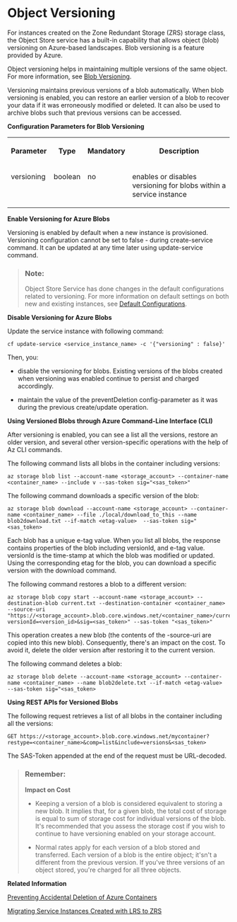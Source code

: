 <!-- loio7c0f704b5cc4408f9beae929c2f4bae5 -->

# Object Versioning

For instances created on the Zone Redundant Storage \(ZRS\) storage class, the Object Store service has a built-in capability that allows object \(blob\) versioning on Azure-based landscapes. Blob versioning is a feature provided by Azure.

Object versioning helps in maintaining multiple versions of the same object. For more information, see [Blob Versioning](https://docs.microsoft.com/en-us/azure/storage/blobs/versioning-overview).

Versioning maintains previous versions of a blob automatically. When blob versioning is enabled, you can restore an earlier version of a blob to recover your data if it was erroneously modified or deleted. It can also be used to archive blobs such that previous versions can be accessed.

**Configuration Parameters for Blob Versioning**


<table>
<tr>
<th valign="top">

Parameter

</th>
<th valign="top">

Type

</th>
<th valign="top">

Mandatory

</th>
<th valign="top">

Description

</th>
</tr>
<tr>
<td valign="top">

versioning

</td>
<td valign="top">

boolean

</td>
<td valign="top">

no

</td>
<td valign="top">

enables or disables versioning for blobs within a service instance

</td>
</tr>
</table>

**Enable Versioning for Azure Blobs**

Versioning is enabled by default when a new instance is provisioned. Versioning configuration cannot be set to false - during create-service command. It can be updated at any time later using update-service command.

> ### Note:  
> Object Store Service has done changes in the default configurations related to versioning. For more information on default settings on both new and existing instances, see [Default Configurations](default-configurations-152735d.md).

**Disable Versioning for Azure Blobs**

Update the service instance with following command:

```
cf update-service <service_instance_name> -c '{"versioning" : false}'
```

Then, you:

-   disable the versioning for blobs. Existing versions of the blobs created when versioning was enabled continue to persist and charged accordingly.

-   maintain the value of the preventDeletion config-parameter as it was during the previous create/update operation.


**Using Versioned Blobs through Azure Command-Line Interface \(CLI\)**

After versioning is enabled, you can see a list all the versions, restore an older version, and several other version-specific operations with the help of Az CLI commands.

The following command lists all blobs in the container including versions:

```
az storage blob list --account-name <storage_account> --container-name <container_name> --include v --sas-token sig="<sas_token>"

```

The following command downloads a specific version of the blob:

```
az storage blob download --account-name <storage_account> --container-name <container_name> --file ./local/download_to_this --name blob2download.txt --if-match <etag-value>  --sas-token sig="<sas_token>

```

Each blob has a unique e-tag value. When you list all blobs, the response contains properties of the blob including versionId, and e-tag value. versionId is the time-stamp at which the blob was modified or updated. Using the corresponding etag for the blob, you can download a specific version with the download command.

The following command restores a blob to a different version:

```
az storage blob copy start --account-name <storage_account> --destination-blob current.txt --destination-container <container_name> --source-uri "https://<storage_account>.blob.core.windows.net/<container_name>/current.txt?versionId=<version_id>&sig=<sas_token>" --sas-token "<sas_token>" 

```

This operation creates a new blob \(the contents of the -source-uri are copied into this new blob\). Consequently, there's an impact on the cost. To avoid it, delete the older version after restoring it to the current version.

The following command deletes a blob:

```
az storage blob delete --account-name <storage_account> --container-name <container_name> --name blob2delete.txt --if-match <etag-value>  --sas-token sig="<sas_token>

```

**Using REST APIs for Versioned Blobs**

The following request retrieves a list of all blobs in the container including all the versions:

```
GET https://<storage_account>.blob.core.windows.net/mycontainer?restype=<container_name>&comp=list&include=versions&<sas_token>

```

The SAS-Token appended at the end of the request must be URL-decoded.

> ### Remember:  
> **Impact on Cost**
> 
> -   Keeping a version of a blob is considered equivalent to storing a new blob. It implies that, for a given blob, the total cost of storage is equal to sum of storage cost for individual versions of the blob. It's recommended that you assess the storage cost if you wish to continue to have versioning enabled on your storage account.
> 
> -   Normal rates apply for each version of a blob stored and transferred. Each version of a blob is the entire object; it'sn't a different from the previous version. If you've three versions of an object stored, you're charged for all three objects.

**Related Information**  


[Preventing Accidental Deletion of Azure Containers](https://help.sap.com/viewer/2ee77ef7ea4648f9ab2c54ee3aef0a29/Cloud/en-US/67e5ba7dae7749c88483b8a3fe395eff.html)

[Migrating Service Instances Created with LRS to ZRS](https://help.sap.com/viewer/2ee77ef7ea4648f9ab2c54ee3aef0a29/Cloud/en-US/29bd26201a0c4d5c8cd922d3c0482677.html)

